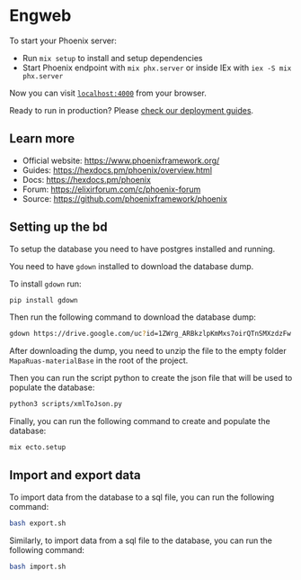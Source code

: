 # Engweb

To start your Phoenix server:

  * Run `mix setup` to install and setup dependencies
  * Start Phoenix endpoint with `mix phx.server` or inside IEx with `iex -S mix phx.server`

Now you can visit [`localhost:4000`](http://localhost:4000) from your browser.

Ready to run in production? Please [check our deployment guides](https://hexdocs.pm/phoenix/deployment.html).

## Learn more

  * Official website: https://www.phoenixframework.org/
  * Guides: https://hexdocs.pm/phoenix/overview.html
  * Docs: https://hexdocs.pm/phoenix
  * Forum: https://elixirforum.com/c/phoenix-forum
  * Source: https://github.com/phoenixframework/phoenix


## Setting up the bd

To setup the database you need to have postgres installed and running.

You need to have `gdown` installed to download the database dump.

To install `gdown` run:

```bash
pip install gdown
```

Then run the following command to download the database dump:

```bash
gdown https://drive.google.com/uc?id=1ZWrg_ARBkzlpKmMxs7oirQTnSMXzdzFw
```

After downloading the dump, you need to unzip the file to the empty folder `MapaRuas-materialBase` in the root of the project.

Then you can run the script python to create the json file that will be used to populate the database:

```bash
python3 scripts/xmlToJson.py
```

Finally, you can run the following command to create and populate the database:

```bash
mix ecto.setup
```

## Import and export data

To import data from the database to a sql file, you can run the following command:

```bash
bash export.sh
```

Similarly, to import data from a sql file to the database, you can run the following command:

```bash
bash import.sh
```